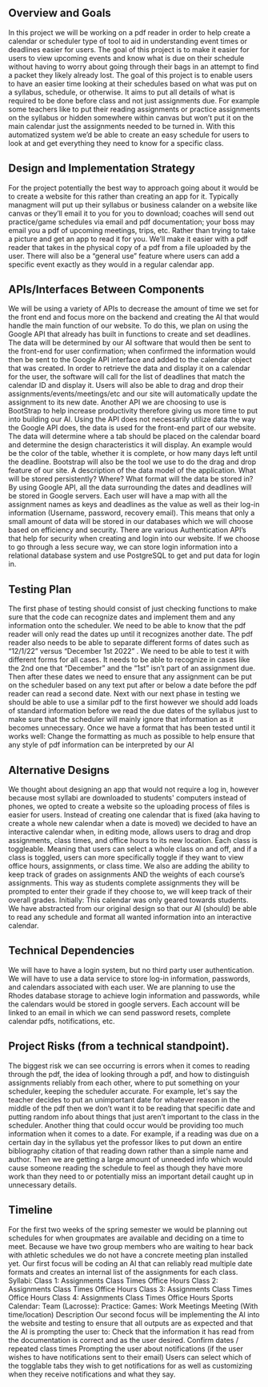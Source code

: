 ## Overview and Goals
In this project we will be working on a pdf reader in order to help create a calendar or scheduler type of tool to aid in understanding event times or deadlines easier for users. The goal of this project is to make it easier for users to view upcoming events and know what is due on their schedule without having to worry about going through their bags in an attempt to find a packet they likely already lost.  The goal of this project is to enable users to have an easier time looking at their schedules based on what was put on a syllabus, schedule, or otherwise. It aims to put all details of what is required to be done before class and not just assignments due. For example some teachers like to put their reading assignments or practice assignments on the syllabus or hidden somewhere within canvas but won’t put it on the main calendar just the assignments needed to be turned in. With this automatized system we’d be able to create an easy schedule for users to look at and get everything they need to know for a specific class. 
## Design and Implementation Strategy
For the project potentially the best way to approach going about it would be to create a website for this rather than creating an app for it. Typically managment will put up their syllabus or business calander on a website like canvas or they’ll email it to you for you to download; coaches will send out practice/game schedules via email and pdf documentation; your boss may email you a pdf of upcoming meetings, trips, etc. Rather than trying to take a picture and get an app to read it for you. We’ll make it easier with a pdf reader that takes in the physical copy of a pdf from a file uploaded by the user.
There will also be a “general use” feature where users can add a specific event exactly as they would in a regular calendar app. 

## APIs/Interfaces Between Components
We will be using a variety of APIs to decrease the amount of time we set for the front end and focus more on the backend and creating the AI that would handle the main function of our website. To do this, we plan on using the Google API that already has built in functions to create and set deadlines. The data will be determined by our AI software that would then be sent to the front-end for user confirmation; when confirmed the information would then be sent to the Google API interface and added to the calendar object that was created. In order to retrieve the data and display it on a calendar for the user, the software will call for the list of deadlines that match the calendar ID and display it. 
Users will also be able to drag and drop their assignments/events/meetings/etc and our site will automatically update the assignment to its new date. 
Another API we are choosing to use is BootStrap to help increase productivity therefore giving us more time to put into building our AI. Using the API does not necessarily utilize data the way the Google API does, the data is used for the front-end part of our website. The data will determine where a tab should be placed on the calendar board and determine the design characteristics it will display. An example would be the color of the table, whether it is complete, or how many days left until the deadline.
Bootstrap will also be the tool we use to do the drag and drop feature of our site.
A description of the data model of the application. What will be stored persistently? Where? What format will the data be stored in?
By using Google API, all the data surrounding the dates and deadlines will be stored in Google servers. Each user will have a map with all the assignment names as keys and deadlines as the value as well as their log-in information (Username, password, recovery email). This means that only a small amount of data will be stored in our databases which we will choose based on efficiency and security. There are various Authentication API’s that help for security when creating and login into our website. If we choose to go through a less secure way, we can store login information into a relational database system and use PostgreSQL to get and put data for login in.  
## Testing Plan
The first phase of testing should consist of just checking functions to make sure that the code can recognize dates and implement them and any information onto the scheduler. We need to be able to know that the pdf reader will only read the dates up until it recognizes another date. The pdf reader also needs to be able to separate different forms of dates such as “12/1/22” versus “December 1st 2022” . We need to be able to test it with different forms for all cases. It needs to be able to recognize in cases like the 2nd one that “December” and the “1st” isn’t part of an assignment due. Then after these dates we need to ensure that any assignment can be put on the scheduler based on any text put after or below a date before the pdf reader can read a second date. 
Next with our next phase in testing we should be able to use a similar pdf to the first however we should add loads   of standard information before we read the due dates of the syllabus just to make sure that the scheduler will mainly ignore that information as it becomes unnecessary. 
Once we have a format that has been tested until it works well: 
Change the formatting as much as possible to help ensure that any style of pdf information can be interpreted by our AI
## Alternative Designs
We thought about designing an app that would not require a log in, however because most syllabi are downloaded to students' computers instead of phones, we opted to create a website so the uploading process of files is easier for users.
Instead of creating one calendar that is fixed (aka having to create a whole new calendar when a date is moved) we decided to have an interactive calendar when, in editing mode, allows users to drag and drop assignments, class times, and office hours to its new location. 
Each class is toggleable. Meaning that users can select a whole class on and off, and if a class is toggled, users can more specifically toggle if they want to view office hours, assignments, or class time.
We also are adding the ability to keep track of grades on assignments AND the weights of each course’s assignments. This way as students complete assignments they will be prompted to enter their grade if they choose to, we will keep track of their overall grades.
Initially: This calendar was only geared towards students. We have abstracted from our original design so that our AI (should) be able to read any schedule and format all wanted information into an interactive calendar. 
## Technical Dependencies
We will have to have a login system, but no third party user authentication. We will have to use a data service to store log-in information, passwords, and calendars associated with each user. We are planning to use the Rhodes database storage to achieve login information and passwords, while the calendars would be stored in google servers. 
Each account will be linked to an email in which we can send password resets, complete calendar pdfs, notifications, etc.
## Project Risks (from a technical standpoint).
The biggest risk we can see occurring is errors when it comes to reading through the pdf, the idea of looking through a pdf, and how to distinguish assignments reliably from each other, where to put something on your scheduler, keeping the scheduler accurate. For example, let's say the teacher decides to put an unimportant date for whatever reason in the middle of the pdf then we don’t want it to be reading that specific date and putting random info about things that just aren’t important to the class in the scheduler. 
Another thing that could occur would be providing too much information when it comes to a date. For example, if a reading was due on a certain day in the syllabus yet the professor likes to put down an entire bibliography citation of that reading down rather than a simple name and author. Then we are getting a large amount of unneeded info which would cause someone reading the schedule to feel as though they have more work than they need to or potentially miss an important detail caught up in unnecessary details. 
## Timeline 
For the first two weeks of the spring semester we would be planning out schedules for when groupmates are available and deciding on a time to meet. 
Because we have two group members who are waiting to hear back with athletic schedules we do not have a concrete meeting plan installed yet.
Our first focus will be coding an AI that can reliably read multiple date formats and creates an internal list of the assignments for each class.
Syllabi:
Class 1:
Assignments 
Class Times
Office Hours
Class 2:
Assignments 
Class Times
Office Hours
Class 3:
Assignments 
Class Times
Office Hours
Class 4:
Assignments 
Class Times
Office Hours
Sports Calendar:
Team (Lacrosse):
Practice:
Games:
Work Meetings
Meeting (With time/location)
Description
Our second focus will be implementing the AI into the website and testing to ensure that all outputs are as expected and that the AI is prompting the user to:
Check that the information it has read from the documentation is correct and as the user desired.
Confirm dates / repeated class times
Prompting the user about notifications (if the user wishes to have notifications sent to their email)
Users can select which of the togglable tabs they wish to get notifications for as well as customizing when they receive notifications and what they say.








